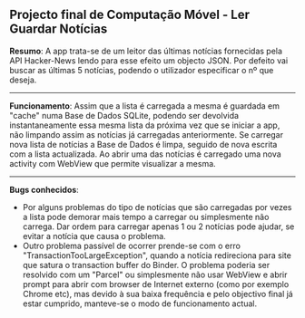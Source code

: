 Projecto final de Computação Móvel - Ler Guardar Notícias
---------------------------------------------------------

<b>Resumo</b>:
A app trata-se de um leitor das últimas notícias fornecidas pela API Hacker-News lendo para esse efeito um objecto JSON.
Por defeito vai buscar as últimas 5 notícias, podendo o utilizador especificar o nº que deseja.

------------------------------------------------------------------------------------------------------------------

<b>Funcionamento</b>:
Assim que a lista é carregada a mesma é guardada em "cache" numa Base de Dados SQLite, podendo ser devolvida instantaneamente essa mesma
lista da próxima vez que se iniciar a app, não limpando assim as notícias já carregadas anteriormente.
Se carregar nova lista de notícias a Base de Dados é limpa, seguido de nova escrita com a lista actualizada.
Ao abrir uma das notícias é carregado uma nova activity com WebView que permite visualizar a mesma.

---------------------------------------------------------

<b>Bugs conhecidos</b>:
- Por alguns problemas do tipo de notícias que são carregadas por vezes a lista pode demorar mais tempo a carregar ou simplesmente não
carrega. Dar ordem para carregar apenas 1 ou 2 notícias pode ajudar, se evitar a notícia que causa o problema.
- Outro problema passível de ocorrer prende-se com o erro "TransactionTooLargeException", quando a notícia redireciona para site que satura
o transaction buffer do Binder. O problema poderia ser resolvido com um "Parcel" ou simplesmente não usar WebView e abrir prompt para abrir
com browser de Internet externo (como por exemplo Chrome etc), mas devido à sua baixa frequência e pelo objectivo final já estar cumprido,
manteve-se o modo de funcionamento actual.
